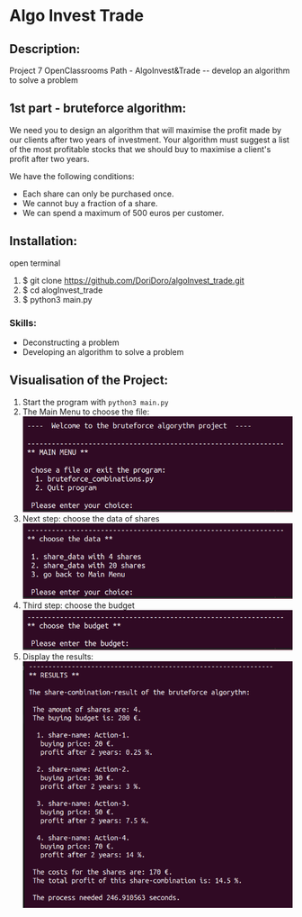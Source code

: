 # Algo Invest Trade

## Description:
Project 7 OpenClassrooms Path - AlgoInvest&amp;Trade -- develop an algorithm to solve a problem


## 1st part - bruteforce algorithm:
We need you to design an algorithm that will maximise the profit made by our clients after two years 
of investment. Your algorithm must suggest a list of the most profitable stocks that we should buy 
to maximise a client's profit after two years.

We have the following conditions:
- Each share can only be purchased once.
- We cannot buy a fraction of a share.
- We can spend a maximum of 500 euros per customer.


## Installation: 
open terminal
1. $ git clone https://github.com/DoriDoro/algoInvest_trade.git
2. $ cd alogInvest_trade
3. $ python3 main.py

### Skills:
- Deconstructing a problem
- Developing an algorithm to solve a problem


## Visualisation of the Project:
1. Start the program with `python3 main.py`
2. The Main Menu to choose the file:
![Main Menu](/images/MainMenu.png)
3. Next step: choose the data of shares
![Data](/images/ChooseData.png)
4. Third step: choose the budget
![Budget](/images/ChooseBudget.png)
5. Display the results:
![Results](/images/Results.png)
